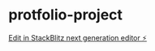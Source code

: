 # protfolio-project

[Edit in StackBlitz next generation editor ⚡️](https://stackblitz.com/~/github.com/TooPakLam/protfolio-project)
